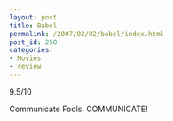 ```yaml
---
layout: post
title: Babel
permalink: /2007/02/02/babel/index.html
post_id: 258
categories:
- Movies
- review
---
```


 9.5/10




Communicate Fools. <span class="caps">COMMUNICATE</span>!
